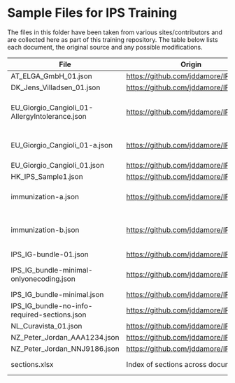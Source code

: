 # Sample Files for IPS Training

The files in this folder have been taken from various sites/contributors and are collected here as part of this training repository. The table below lists each document, the original source and any possible modifications.


|  File                                         |  Origin                               | Modifications |
|-----------------------------------------------|---------------------------------------|---------------|
| AT_ELGA_GmbH_01.json                          | https://github.com/jddamore/IPSviewer | |
| DK_Jens_Villadsen_01.json                     | https://github.com/jddamore/IPSviewer | |
| EU_Giorgio_Cangioli_01-AllergyIntolerance.json| https://github.com/jddamore/IPSviewer | The AllergyIntolernance resource extracted verbatim from EU_Giorgio_Cangioli_01.json |
| EU_Giorgio_Cangioli_01-a.json                 | https://github.com/jddamore/IPSviewer | Changed the UUID of the last resource so it does not match the earlier reference | 
| EU_Giorgio_Cangioli_01.json                   | https://github.com/jddamore/IPSviewer | |
| HK_IPS_Sample1.json                           | https://github.com/jddamore/IPSviewer | |
| immunization-a.json                           | https://github.com/jddamore/IPSviewer | One Immunization resource extracted verbatim from NZ_Peter_Jordan_NNJ9186.json |
| immunization-b.json                           | https://github.com/jddamore/IPSviewer | Removed all elements where cardinality was not 1 or greater. In essence, this is now just mandatory elements. |
| IPS_IG-bundle-01.json                         | https://github.com/jddamore/IPSviewer | |
| IPS_IG_bundle-minimal-onlyonecoding.json      | https://github.com/jddamore/IPSviewer | Removed second coded value from some elements that were confusing validation package |
| IPS_IG_bundle-minimal.json                    | https://github.com/jddamore/IPSviewer | |
| IPS_IG_bundle-no-info-required-sections.json  | https://github.com/jddamore/IPSviewer | |
| NL_Curavista_01.json                          | https://github.com/jddamore/IPSviewer | |
| NZ_Peter_Jordan_AAA1234.json                  | https://github.com/jddamore/IPSviewer | |
| NZ_Peter_Jordan_NNJ9186.json                  | https://github.com/jddamore/IPSviewer | |
| sections.xlsx                                 | Index of sections across documents    | Derived locally. Not included in the github repository |

